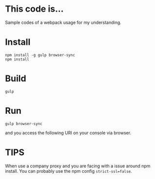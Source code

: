 # This code is...

Sample codes of a webpack usage for my understanding.

# Install

```
npm install -g gulp browser-sync
npm install
```

# Build

```
gulp
```

# Run

```gulp browser-sync```

and you access the following URI on your console via browser.

# TIPS

When use a company proxy and you are facing with a issue around npm install.
You can probably use the npm config ```strict-ssl=false```.

